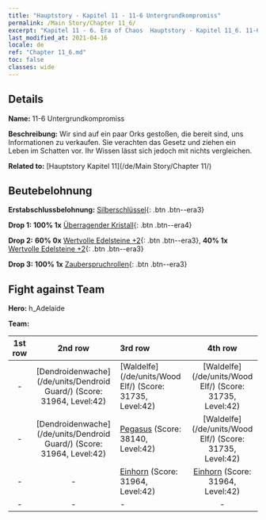 ```yaml
---
title: "Hauptstory - Kapitel 11 - 11-6 Untergrundkompromiss"
permalink: /Main Story/Chapter 11_6/
excerpt: "Kapitel 11 - 6. Era of Chaos  Hauptstory - Kapitel 11_6. 11-6 Untergrundkompromiss"
last_modified_at: 2021-04-16
locale: de
ref: "Chapter 11_6.md"
toc: false
classes: wide
---
```


## Details

 **Name:** 11-6 Untergrundkompromiss

 **Beschreibung:** Wir sind auf ein paar Orks gestoßen, die bereit sind, uns Informationen zu verkaufen. Sie verachten das Gesetz und ziehen ein Leben im Schatten vor. Ihr Wissen lässt sich jedoch mit nichts vergleichen.

 **Related to:** [Hauptstory Kapitel 11](/de/Main Story/Chapter 11/)

## Beutebelohnung

 **Erstabschlussbelohnung:** [Silberschlüssel](/de/Items/con_693/){: .btn .btn--era3}

 **Drop 1:** **100% 1x** [Überragender Kristall](/de/Items/mat_38/){: .btn .btn--era4}

 **Drop 2:** **60% 0x** [Wertvolle Edelsteine +2](/de/Items/mat_30/){: .btn .btn--era3}, **40% 1x** [Wertvolle Edelsteine +2](/de/Items/mat_30/){: .btn .btn--era3}

 **Drop 3:** **100% 1x** [Zauberspruchrollen](/de/Items/con_694/){: .btn .btn--era3}


## Fight against Team
 **Hero:** h_Adelaide

 **Team:**


  | 1st row | 2nd row | 3rd row | 4th row |
  |:----:|:----:|:----|:----:|
  | - | [Dendroidenwache](/de/units/Dendroid Guard/) (Score: 31964, Level:42)  | [Waldelfe](/de/units/Wood Elf/) (Score: 31735, Level:42)  | [Waldelfe](/de/units/Wood Elf/) (Score: 31735, Level:42)  |
  | - | [Dendroidenwache](/de/units/Dendroid Guard/) (Score: 31964, Level:42)  | [Pegasus](/de/units/Pegasus/) (Score: 38140, Level:42)  | [Waldelfe](/de/units/Wood Elf/) (Score: 31735, Level:42)  |
  | - | - | [Einhorn](/de/units/Unicorn/) (Score: 31964, Level:42)  | [Einhorn](/de/units/Unicorn/) (Score: 31964, Level:42)  |
  | - | - | - | - |


